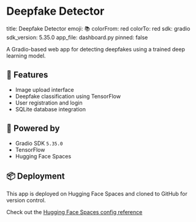 
# Deepfake Detector


title: Deepfake Detector
emoji: 📚
colorFrom: red
colorTo: red
sdk: gradio
sdk_version: 5.35.0
app_file: dashboard.py
pinned: false

 
A Gradio-based web app for detecting deepfakes using a trained deep learning model.

## 🔧 Features
- Image upload interface
- Deepfake classification using TensorFlow
- User registration and login
- SQLite database integration

## 🚀 Powered by
- Gradio SDK `5.35.0`
- TensorFlow
- Hugging Face Spaces

## 📦 Deployment
This app is deployed on Hugging Face Spaces and cloned to GitHub for version control.



Check out the [Hugging Face Spaces config reference](https://huggingface.co/docs/hub/spaces-config-reference)
